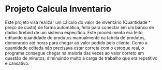 # Projeto Calcula Inventario
Este projeto visa realizar um cálculo do valor de inventário (Quantidade * preço de custo) de forma automática, feito para conectar em um banco de dados firebird de um sistema específico. 
Este procedimento era feito editando quantidade de produtos manualmente na tabela de produtos, demorando até horas para chegar ao valor pedido pelo cliente. Como a quantidade editada não precisava estar correta com o estoque real, o programa consegue chegar na maioria das vezes ao valor correto em questão de minutos, diminuindo muito a carga de trabalho que era repetitivo e cansativo.
